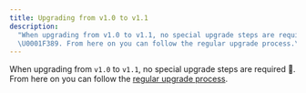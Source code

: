 ```yaml
---
title: Upgrading from v1.0 to v1.1
description:
  "When upgrading from v1.0 to v1.1, no special upgrade steps are required
  \U0001F389. From here on you can follow the regular upgrade process.\n"
---
```


When upgrading from `v1.0` to `v1.1`, no special upgrade steps are required 🎉.
From here on you can follow the [regular upgrade process](../).
